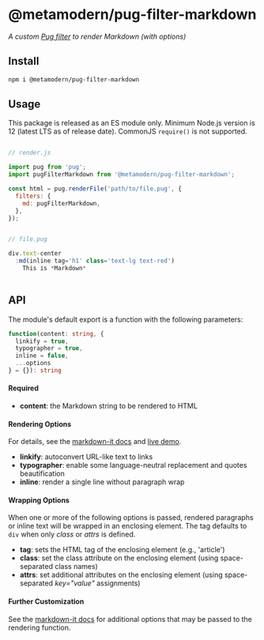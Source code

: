 # @metamodern/pug-filter-markdown

*A custom [Pug filter](https://pugjs.org/language/filters.html) to render Markdown (with options)*

## Install

```sh
npm i @metamodern/pug-filter-markdown

```

## Usage

This package is released as an ES module only. Minimum Node.js version is 12 (latest LTS as of release date). CommonJS `require()` is not supported.

```js

// render.js

import pug from 'pug';
import pugFilterMarkdown from '@metamodern/pug-filter-markdown';

const html = pug.renderFile('path/to/file.pug', {
  filters: {
    md: pugFilterMarkdown,
  },
});


// file.pug

div.text-center
  :md(inline tag='h1' class='text-lg text-red')
    This is *Markdown*
  

```

## API

The module's default export is a function with the following parameters:

```ts
function(content: string, {
  linkify = true,
  typographer = true,
  inline = false,
  ...options
} = {}): string

```

#### Required

- __content__: the Markdown string to be rendered to HTML

#### Rendering Options

For details, see the [markdown-it docs](https://github.com/markdown-it/markdown-it#usage-examples) and [live demo](https://markdown-it.github.io/).

- __linkify__: autoconvert URL-like text to links
- __typographer__: enable some language-neutral replacement and quotes beautification
- __inline__: render a single line without paragraph wrap

#### Wrapping Options

When one or more of the following options is passed, rendered paragraphs or inline text will be wrapped in an enclosing element. The tag defaults to `div` when only *class* or *attrs* is defined.

- __tag__: sets the HTML tag of the enclosing element (e.g., 'article')
- __class__: set the class attribute on the enclosing element (using space-separated class names)
- __attrs__: set additional attributes on the enclosing element (using space-separated *key="value"* assignments)

#### Further Customization

See the [markdown-it docs](https://github.com/markdown-it/markdown-it#init-with-presets-and-options) for additional options that may be passed to the rendering function.
